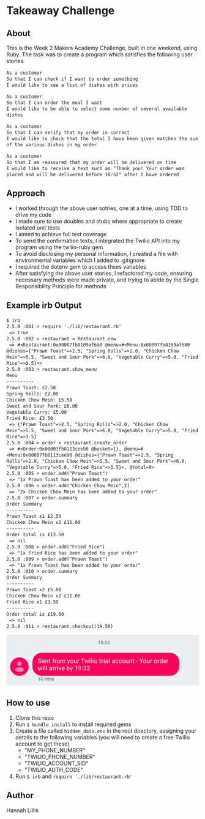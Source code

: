 Takeaway Challenge
==================

About
-----
This is the Week 2 Makers Academy Challenge, built in one weekend, using Ruby. The task was to create a program which satisfies the following user stories

```
As a customer
So that I can check if I want to order something
I would like to see a list of dishes with prices
```
```
As a customer
So that I can order the meal I want
I would like to be able to select some number of several available dishes
```
```
As a customer
So that I can verify that my order is correct
I would like to check that the total I have been given matches the sum of the various dishes in my order
```
```
As a customer
So that I am reassured that my order will be delivered on time
I would like to receive a text such as "Thank you! Your order was placed and will be delivered before 18:52" after I have ordered
```

Approach
-----
- I worked through the above user sotries, one at a time, using TDD to drive my code
- I made sure to use doubles and stubs where appropriate to create isolated unit tests 
- I aimed to achieve full test coverage
- To send the confirmation texts, I integrated the Twilio API into my program using the twilio-ruby gem
- To avoid disclosing my personal information, I created a file with environmental variables which I added to .gitignore
- I required the dotenv gem to access thses variables
- After satisfying the above user stories, I refactored my code, ensuring necessary methods were made private, and trying to abide by the Single Responsibility Principle for methods

Example irb Output
-----
```
$ irb
2.5.0 :001 > require './lib/restaurant.rb'
 => true
2.5.0 :002 > restaurant = Restaurant.new
 => #<Restaurant:0x00007fb8109af6a8 @menu=#<Menu:0x00007fb8109af680 @dishes={"Prawn Toast"=>2.5, "Spring Rolls"=>2.0, "Chicken Chow Mein"=>5.5, "Sweet and Sour Pork"=>6.0, "Vegetable Curry"=>5.0, "Fried Rice"=>3.5}>>
2.5.0 :003 > restaurant.show_menu
Menu
----------
Prawn Toast: £2.50
Spring Rolls: £2.00
Chicken Chow Mein: £5.50
Sweet and Sour Pork: £6.00
Vegetable Curry: £5.00
Fried Rice: £3.50
 => {"Prawn Toast"=>2.5, "Spring Rolls"=>2.0, "Chicken Chow Mein"=>5.5, "Sweet and Sour Pork"=>6.0, "Vegetable Curry"=>5.0, "Fried Rice"=>3.5}
2.5.0 :004 > order = restaurant.create_order
 => #<Order:0x00007fb8113ceeb8 @basket={}, @menu=#<Menu:0x00007fb8113cee90 @dishes={"Prawn Toast"=>2.5, "Spring Rolls"=>2.0, "Chicken Chow Mein"=>5.5, "Sweet and Sour Pork"=>6.0, "Vegetable Curry"=>5.0, "Fried Rice"=>3.5}>, @total=0>
2.5.0 :005 > order.add("Prawn Toast")
 => "1x Prawn Toast has been added to your order"
2.5.0 :006 > order.add("Chicken Chow Mein",2)
 => "2x Chicken Chow Mein has been added to your order"
2.5.0 :007 > order.summary
Order Summary
----------
Prawn Toast x1 £2.50
Chicken Chow Mein x2 £11.00
----------
Order total is £13.50
 => nil
2.5.0 :008 > order.add("Fried Rice")
 => "1x Fried Rice has been added to your order"
2.5.0 :009 > order.add("Prawn Toast")
 => "1x Prawn Toast has been added to your order"
2.5.0 :010 > order.summary
Order Summary
----------
Prawn Toast x2 £5.00
Chicken Chow Mein x2 £11.00
Fried Rice x1 £3.50
----------
Order total is £19.50
 => nil
2.5.0 :011 > restaurant.checkout(19.50)
```
![alt text](screenshots/ExampleText.png "Confirmation text message")

How to use
-----
1. Clone this repo
2. Run `$ bundle install` to install required gems
3. Create a file called `hidden_data.env` in the root directory, assigning your details to the following variables (you will need to create a free Twilio account to get these)
    - "MY_PHONE_NUMBER"
    - "TWILIO_PHONE_NUMBER"
    - "TWILIO_ACCOUNT_SID"
    - "TWILIO_AUTH_CODE"
4. Run `$ irb` and `require './lib/restaurant.rb'`

Author
-----
Hannah Lillis
